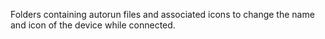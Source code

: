 Folders containing autorun files and associated icons to change the name and icon of the device while connected.

